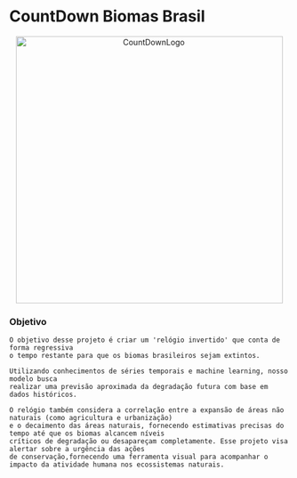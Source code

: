 # CountDown Biomas Brasil

<p align="center">
    <img width="480" src="https://github.com/user-attachments/assets/215f7ac9-d712-4ceb-b991-66827d3ab5ba" alt="CountDownLogo">
</p>

### Objetivo
    O objetivo desse projeto é criar um 'relógio invertido' que conta de forma regressiva
    o tempo restante para que os biomas brasileiros sejam extintos.
    
    Utilizando conhecimentos de séries temporais e machine learning, nosso modelo busca 
    realizar uma previsão aproximada da degradação futura com base em dados históricos.
    
    O relógio também considera a correlação entre a expansão de áreas não naturais (como agricultura e urbanização)
    e o decaimento das áreas naturais, fornecendo estimativas precisas do tempo até que os biomas alcancem níveis
    críticos de degradação ou desapareçam completamente. Esse projeto visa alertar sobre a urgência das ações 
    de conservação,fornecendo uma ferramenta visual para acompanhar o impacto da atividade humana nos ecossistemas naturais.
